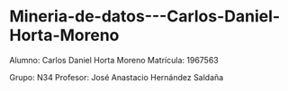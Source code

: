 # Mineria-de-datos---Carlos-Daniel-Horta-Moreno

Alumno:     Carlos Daniel Horta Moreno
Matrícula:  1967563

Grupo:      N34
Profesor:   José Anastacio Hernández Saldaña

